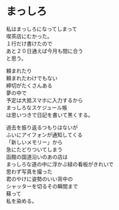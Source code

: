 # まっしろ

私はまっしろになってしまって  
喫茶店にむかった。  
１行だけ書けたので  
あと２０日通えば今月も間に合う  
と思う。

頼まれたり  
頼まれたわけでもない  
締切がたくさんある  
夢の中で  
予定は大抵スマホに入力するから  
まっしろなスケジュール帳  
は思いつきで日記を書いて黒くする。

過去を振り返るつもりはないが  
ふいにアイフォンが通知してくる  
「新しいメモリー」から  
急にたどりついてしまう  
函館の国道沿いのあの店は  
まっしろな道の中に浮かぶ緑の看板がきれいで  
思わず写真を撮った  
君のやけに姿勢のいい背中の  
シャッターを切るその瞬間まで  
蘇って  
私を染める。